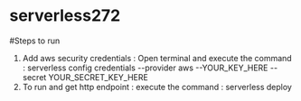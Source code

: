# serverless272

#Steps to run
1. Add aws security credentials :
    Open terminal and execute the command :  serverless config credentials --provider aws --YOUR_KEY_HERE --secret YOUR_SECRET_KEY_HERE
2. To run and get http endpoint :
    execute the command : serverless deploy
    
